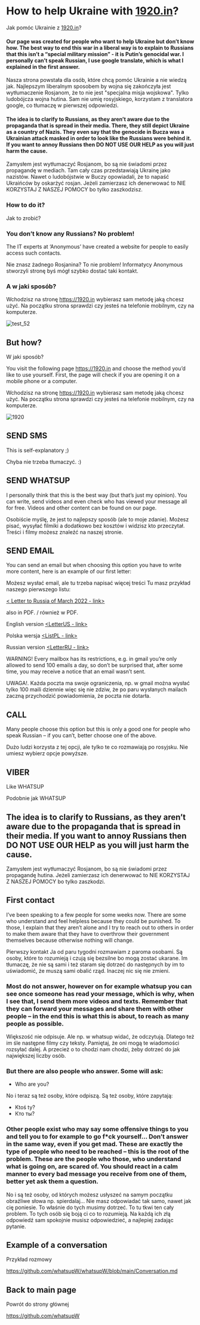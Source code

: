 # How to help Ukraine with [1920.in](https://1920.in)?
Jak pomóc Ukrainie z [1920.in](https://1920.in)?

#### Our page was created for people who want to help Ukraine but don’t know how. The best way to end this war in a liberal way is to explain to Russians that this isn’t a “special military mission” - it is Putin’s genocidal war. I personally can’t speak Russian, I use google translate, which is what I explained in the first answer.

Nasza strona powstała dla osób, które chcą pomóc Ukrainie a nie wiedzą jak.
Najlepszym liberalnym sposobem by wojna się zakończyła jest wytłumaczenie Rosjanom, że to nie jest "specjalna misja wojskowa". 
Tylko ludobójcza wojna hutina. Sam nie umię rosyjskiego, korzystam z translatora google, co tłumaczę w pierwszej odpowiedzi.

#### The idea is to clarify to Russians, as they aren’t aware due to the propaganda that is spread in their media. There, they still depict Ukraine as a country of Nazis. They even say that the genocide in Bucza was a Ukrainian attack masked in order to look like the Russians were behind it. If you want to annoy Russians then DO NOT USE OUR HELP as you will just harm the cause.

Zamysłem jest wytłumaczyć Rosjanom, bo są nie świadomi przez propagandę w mediach. Tam cały czas przedstawiają Ukrainę jako nazistów. Nawet o ludobójstwie w Buczy opowiadali, że to napaść Ukraińców by oskarżyć rosjan. 
Jeżeli zamierzasz ich denerwować to NIE KORZYSTAJ Z NASZEJ POMOCY bo tylko zaszkodzisz.

### How to do it?
Jak to zrobić?

### You don’t know any Russians? No problem!
The IT experts at ‘Anonymous’ have created a website for people to easily access such contacts.

Nie znasz żadnego Rosjanina? To nie problem!
Informatycy Anonymous stworzyli stronę byś mógł szybko dostać taki kontakt.

### A w jaki sposób?
Wchodzisz na stronę https://1920.in wybierasz sam metodę jaką chcesz użyć. Na początku strona sprawdzi czy jesteś na telefonie mobilnym, czy na komputerze.

![test_52](https://user-images.githubusercontent.com/101053692/163461096-8331dd53-1dd1-4c48-9035-72333d922ee2.png)

## But how?
W jaki sposób?

You visit the following page https://1920.in and choose the method you’d like to use yourself. First, the page will check if you are opening it on a mobile phone or a computer.

Wchodzisz na stronę https://1920.in wybierasz sam metodę jaką chcesz użyć. Na początku strona sprawdzi czy jesteś na telefonie mobilnym, czy na komputerze.

![1920](https://github.com/whatsupW/whatsupW/blob/main/img/3/1920_in_viber.png)

## SEND SMS

This is self-explanatory ;)

Chyba nie trzeba tłumaczyć. :)

## SEND WHATSUP

I personally think that this is the best way (but that’s just my opinion). You can write, send videos and even check who has viewed your message all for free. Videos and other content can be found on our page.

Osobiście myślę, że jest to najlepszy sposób (ale to moje zdanie). Możesz pisać, wysyłać filmiki a dodatkowo bez kosztów i widzisz kto przeczytał. Treści i filmy możesz znaleźć na naszej stronie.

## SEND EMAIL

You can send an email but when choosing this option you have to write more content, here is an example of our first letter:

Możesz wysłać email, ale tu  trzeba napisać więcej treści Tu masz przykład naszego pierwszego listu:

[< Letter to Russia of March 2022 - link>](<https://github.com/whatsupW/whatsupW/blob/main/Dear_Russians.md>)

also in PDF. / również w PDF. 

English version 
[<LetterUS - link>](<https://github.com/whatsupW/whatsupW/blob/main/ReadMeUS.md>) 

Polska wersja
[<ListPL - link>](<https://github.com/whatsupW/whatsupW/blob/main/ReadMePL.md>)

Russian version
[<LetterRU - link>](<https://github.com/whatsupW/whatsupW/blob/main/ReadMeRus.md>)
  
WARNING! Every mailbox has its restrictions, e.g. in gmail you’re only allowed to send 100 emails a day, so don’t be surprised that, after some time, you may receive a notice that an email wasn’t sent.

UWAGA!. Każda poczta ma swoje ograniczenia, np. w gmail można wysłać tylko 100 maili dziennie więc się nie zdziw, że po paru wysłanych mailach zaczną przychodzić powiadomienia, że poczta nie dotarła.

## CALL
  
Many people choose this option but this is only a good one for people who speak Russian – if you can’t, better choose one of the above.
  
Dużo ludzi korzysta z tej opcji, ale tylko te co rozmawiają po rosyjsku. Nie umiesz wybierz opcje powyższe.
  
  ## VIBER
  Like WHATSUP
  
  Podobnie jak WHATSUP

## The idea is to clarify to Russians, as they aren’t aware due to the propaganda that is spread in their media. If you want to annoy Russians then DO NOT USE OUR HELP as you will just harm the cause.
  
  Zamysłem jest wytłumaczyć Rosjanom, bo są nie świadomi przez propagandę hutina. Jeżeli zamierzasz ich denerwować to NIE KORZYSTAJ Z NASZEJ POMOCY bo tylko zaszkodzi.

## First contact
I’ve been speaking to a few people for some weeks now. There are some who understand and feel helpless because they could be punished. To those, I explain that they aren’t alone and I try to reach out to others in order to make them aware that they have to overthrow their government themselves because otherwise nothing will change.
  
  Pierwszy kontakt
Ja od paru tygodni rozmawiam z paroma osobami. Są osoby, które to rozumieją i czują się bezsilne bo mogą zostać ukarane. Im tłumaczę, że nie są sami i też staram się dotrzeć do następnych by im to uświadomić, że muszą sami obalić rząd. Inaczej nic się nie zmieni. 

### Most do not answer, however on for example whatsup you can see once someone has read your message, which is why, when I see that, I send them more videos and texts. Remember that they can forward your messages and share them with other people – in the end this is what this is about, to reach as many people as possible.
  
Większość nie odpisuje. Ale np. w whatsup widać, że odczytują. Dlatego też im śle następne filmy czy teksty. Pamiętaj, że oni mogą te wiadomości rozsyłać dalej. A przecież o to chodzi nam chodzi, żeby dotrzeć do jak największej liczby osób.

### But there are also people who answer. Some will ask:
- Who are you?

No i teraz są też osoby, które odpiszą. Są też osoby, które zapytają: 

- Ktoś ty?
- Кто ты?

### Other people exist who may say some offensive things to you and tell you to for example to go f*ck yourself... Don’t answer in the same way, even if you get mad. These are exactly the type of people who need to be reached – this is the root of the problem. These are the people who those, who understand what is going on, are scared of. You should react in a calm manner to every bad message you receive from one of them, better yet ask them a question.
  
No i są też osoby, od których możesz usłyszeć na samym początku obraźliwe słowa np. spierdalaj… Nie masz odpowiadać tak samo, nawet jak cię poniesie. To właśnie do tych musimy dotrzeć. To tu tkwi ten cały problem. To tych osób się boją ci co to rozumieją. Na każdą ich złą odpowiedź sam spokojnie musisz odpowiedzieć, a najlepiej zadając pytanie.

## Example of a conversation
  Przykład rozmowy
  
https://github.com/whatsupW/whatsupW/blob/main/Conversation.md
  
## Back to main page
Powrót do strony głównej

https://github.com/whatsupW

